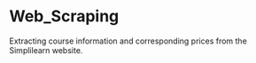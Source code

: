 # Web_Scraping
Extracting course information and corresponding prices from the Simplilearn website.
